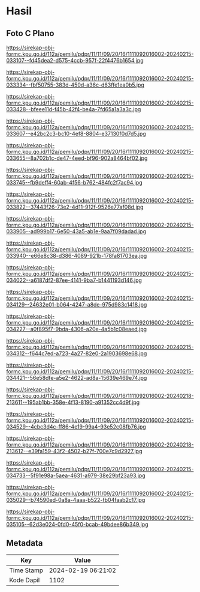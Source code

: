 # Hasil

## Foto C Plano

https://sirekap-obj-formc.kpu.go.id/112a/pemilu/pdpr/11/11/09/20/16/1111092016002-20240215-033107--fd45dea2-d575-4ccb-957f-22f4476b1654.jpg

https://sirekap-obj-formc.kpu.go.id/112a/pemilu/pdpr/11/11/09/20/16/1111092016002-20240215-033334--fbf50755-383d-450d-a36c-d63ffe1ea0b5.jpg

https://sirekap-obj-formc.kpu.go.id/112a/pemilu/pdpr/11/11/09/20/16/1111092016002-20240215-033428--bfeee11d-f45b-42f4-be4a-7fd65a1a3a3c.jpg

https://sirekap-obj-formc.kpu.go.id/112a/pemilu/pdpr/11/11/09/20/16/1111092016002-20240215-033607--e42bc2c3-bc10-4ef8-8804-e37130f0d7d5.jpg

https://sirekap-obj-formc.kpu.go.id/112a/pemilu/pdpr/11/11/09/20/16/1111092016002-20240215-033655--8a702b1c-de47-4eed-bf96-902a8464bf02.jpg

https://sirekap-obj-formc.kpu.go.id/112a/pemilu/pdpr/11/11/09/20/16/1111092016002-20240215-033745--fb9deff4-60ab-4f56-b762-484fc2f7ac94.jpg

https://sirekap-obj-formc.kpu.go.id/112a/pemilu/pdpr/11/11/09/20/16/1111092016002-20240215-033822--37443f26-73e2-4d11-912f-9526e77af08d.jpg

https://sirekap-obj-formc.kpu.go.id/112a/pemilu/pdpr/11/11/09/20/16/1111092016002-20240215-033905--ad999b17-6e50-43a5-ab1e-9aa7f09dadad.jpg

https://sirekap-obj-formc.kpu.go.id/112a/pemilu/pdpr/11/11/09/20/16/1111092016002-20240215-033940--e66e8c38-d386-4089-921b-178fa81703ea.jpg

https://sirekap-obj-formc.kpu.go.id/112a/pemilu/pdpr/11/11/09/20/16/1111092016002-20240215-034022--a6187df2-87ee-4141-9ba7-b1441193d146.jpg

https://sirekap-obj-formc.kpu.go.id/112a/pemilu/pdpr/11/11/09/20/16/1111092016002-20240215-034129--24632e01-b064-4247-a8de-975d983c1418.jpg

https://sirekap-obj-formc.kpu.go.id/112a/pemilu/pdpr/11/11/09/20/16/1111092016002-20240215-034227--a0f895f7-9bda-4306-a20e-4a5b1c08eaed.jpg

https://sirekap-obj-formc.kpu.go.id/112a/pemilu/pdpr/11/11/09/20/16/1111092016002-20240215-034312--f644c7ed-a723-4a27-82e0-2a1903698e68.jpg

https://sirekap-obj-formc.kpu.go.id/112a/pemilu/pdpr/11/11/09/20/16/1111092016002-20240215-034421--56e58dfe-a5e2-4622-ad8a-15639e469e74.jpg

https://sirekap-obj-formc.kpu.go.id/112a/pemilu/pdpr/11/11/09/20/16/1111092016002-20240218-213611--195ab1bb-358e-4f13-8190-a91352cc4d9f.jpg

https://sirekap-obj-formc.kpu.go.id/112a/pemilu/pdpr/11/11/09/20/16/1111092016002-20240215-034529--4cbc3d4c-ff86-4e19-99a4-93e52c08fb76.jpg

https://sirekap-obj-formc.kpu.go.id/112a/pemilu/pdpr/11/11/09/20/16/1111092016002-20240218-213612--e39fa159-43f2-4502-b27f-700e7c9d2927.jpg

https://sirekap-obj-formc.kpu.go.id/112a/pemilu/pdpr/11/11/09/20/16/1111092016002-20240215-034733--5f91e98a-5aea-4631-a979-38e29bf23a93.jpg

https://sirekap-obj-formc.kpu.go.id/112a/pemilu/pdpr/11/11/09/20/16/1111092016002-20240215-035029--b74590ed-0a8a-4aaa-b522-fb04faab2c17.jpg

https://sirekap-obj-formc.kpu.go.id/112a/pemilu/pdpr/11/11/09/20/16/1111092016002-20240215-035105--62d3e024-0fd0-45f0-bcab-49bdee86b349.jpg


## Metadata

| Key        | Value               |
| ---------- | ------------------- |
| Time Stamp | 2024-02-19 06:21:02 |
| Kode Dapil | 1102                |



